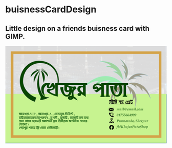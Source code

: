 # buisnessCardDesign
## Little design on a friends buisness card with GIMP.
![KhejurPataShop](business-card-template0.png)
